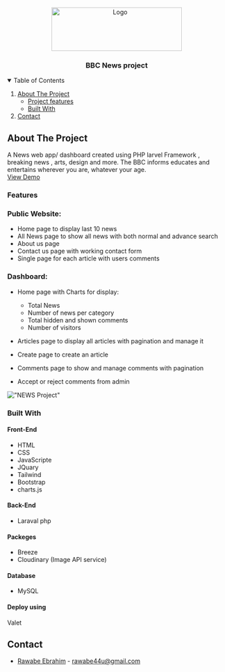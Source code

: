 <!-- PROJECT LOGO -->
<br />
<p align="center">
  <a href="https://github.com/Ahmed-Almutairi/Twitter">
    <img src="https://user-images.githubusercontent.com/82483633/127213445-31b1e96b-3a25-4bb0-9630-56f7dfb28a27.png" alt="Logo" width="300" height="100">
  </a>
  <h3 align="center">BBC News project </h3>
</p>
<!-- TABLE OF CONTENTS -->
<details open="open">
  <summary>Table of Contents</summary>
  <ol>
    <li>
      <a href="#about-the-project">About The Project</a>
      <ul>
        <li><a href="#features">Project features</a></li>
        <li><a href="#built-with">Built With</a></li>
      </ul>
    </li>
    <li><a href="#contact">Contact</a></li>
  </ol>
</details>
<!-- ABOUT THE PROJECT -->

## About The Project
<p >
A News web app/ dashboard  created using PHP larvel Framework , breaking news , arts, design and more. The BBC informs educates and entertains wherever you are, whatever your age. 
    <br />
    </a>
    <a href="http://5e0e1fd89793.ngrok.io/">View Demo </a>
  </p>

### Features
### Public Website:
- Home page to display last 10 news
- All News page to show all news with both normal and advance search
- About us page
- Contact us page with working contact form
- Single page for each article with users comments  

### Dashboard:
- Home page with Charts for display:
   - Total News
   - Number of news per category
   - Total hidden and shown comments
   - Number of visitors

- Articles page to display all articles with pagination and manage it
- Create page to create an article 
- Comments page to show and manage comments with pagination 
- Accept or reject comments from admin

!["NEWS Project"](https://user-images.githubusercontent.com/82483633/127213445-31b1e96b-3a25-4bb0-9630-56f7dfb28a27.png)

### Built With
#### Front-End  
 - HTML
 - CSS
 - JavaScripte
 - JQuary
 - Tailwind
 - Bootstrap 
 - charts.js

#### Back-End 
 - Laraval php 
 #### Packeges
 - Breeze
 - Cloudinary (Image API service)
#### Database
 - MySQL

 #### Deploy using
 Valet

## Contact

- [Rawabe Ebrahim](https://www.linkedin.com/in/rawabe-ebrahim-68775716b/) -  rawabe44u@gmail.com
